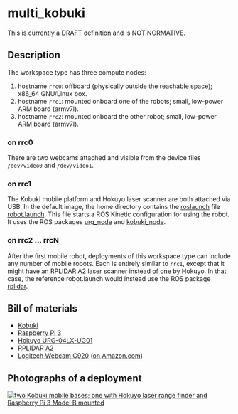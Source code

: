 multi_kobuki
============

<div class="alert alert-danger" role="alert">This is currently a DRAFT definition and is NOT NORMATIVE.</div>

Description
-----------

The workspace type has three compute nodes:

1. hostname `rrc0`: offboard (physically outside the reachable space); x86_64 GNU/Linux box.
2. hostname `rrc1`: mounted onboard one of the robots; small, low-power ARM board (armv7l).
3. hostname `rrc2`: mounted onboard the other robot; small, low-power ARM board (armv7l).

### on rrc0

There are two webcams attached and visible from the device files `/dev/video0`
and `/dev/video1`.

### on rrc1

The Kobuki mobile platform and Hokuyo laser scanner are both attached via USB.
In the default image, the home directory contains the
[roslaunch](https://wiki.ros.org/roslaunch) file [robot.launch](
https://github.com/rerobots/workspaces/blob/master/src/basic_kobuki/robot.launch).
This file starts a ROS Kinetic configuration for using the robot.
It uses the ROS packages [urg_node](https://wiki.ros.org/urg_node) and
[kobuki_node](https://wiki.ros.org/kobuki_node).

### on rrc2 ... rrcN

After the first mobile robot, deployments of this workspace type can include any
number of mobile robots. Each is entirely similar to `rrc1`, except that it
might have an RPLIDAR A2 laser scanner instead of one by Hokuyo. In that case,
the reference robot.launch would instead use the ROS package
[rplidar](https://wiki.ros.org/rplidar).


Bill of materials
-----------------

* [Kobuki](http://kobuki.yujinrobot.com/)
* [Raspberry Pi 3](https://www.raspberrypi.org/products/raspberry-pi-3-model-b/)
* [Hokuyo URG-04LX-UG01](https://www.hokuyo-aut.jp/search/single.php?serial=166)
* [RPLIDAR A2](https://www.slamtec.com/en/lidar/A2)
* [Logitech Webcam C920](https://www.logitech.com/en-us/product/hd-pro-webcam-c920) ([on Amazon.com](https://www.amazon.com/gp/product/B006JH8T3S/))


Photographs of a deployment
---------------------------

<a title="enlarge" href="figures/multi_kobuki_cornerview.jpg">![two Kobuki mobile bases; one with Hokuyo laser range finder and Raspberry Pi 3 Model B mounted](figures/480px-multi_kobuki_cornerview.jpg)</a>
